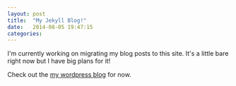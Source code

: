 ```yaml
---
layout: post
title:  "My Jekyll Blog!"
date:   2014-08-05 19:47:15
categories: 
---
```


I'm currently working on migrating my blog posts to this site. It's a little bare right now but I have big plans for it!

Check out the [my wordpress blog][jekyll] for now.

[jekyll]:    http://shawnleberknight.wordpress.com/
